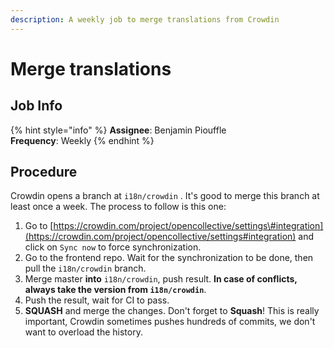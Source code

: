 ```yaml
---
description: A weekly job to merge translations from Crowdin
---
```


# Merge translations

## Job Info

{% hint style="info" %}
**Assignee**: Benjamin Piouffle  
**Frequency**: Weekly
{% endhint %}

## Procedure

Crowdin opens a branch at `i18n/crowdin` . It's good to merge this branch at least once a week. The process to follow is this one:

1. Go to [https://crowdin.com/project/opencollective/settings\#integration](https://crowdin.com/project/opencollective/settings#integration) and click on `Sync now` to force synchronization.
2. Go to the frontend repo. Wait for the synchronization to be done, then pull the `i18n/crowdin` branch.
3. Merge master **into** `i18n/crowdin`, push result. **In case of conflicts, always take the version from `i18n/crowdin`**.
4. Push the result, wait for CI to pass.
5. **SQUASH** and merge the changes. Don't forget to **Squash**! This is really important, Crowdin sometimes pushes hundreds of commits, we don't want to overload the history.



